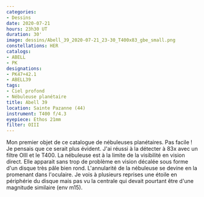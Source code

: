 ```yaml
---
categories:
- Dessins
date: 2020-07-21
hours: 23h30 UT
duration: 30'
image: dessins/Abell_39_2020-07-21_23-30_T400x83_gbe_small.png
constellations: HER
catalogs:
- ABELL
- PK
designations:
- PK47+42.1
- ABELL39
tags:
- Ciel profond
- Nébuleuse planétaire
title: Abell 39
location: Sainte Pazanne (44)
instrument: T400 f/4.3
eyepiece: Ethos 21mm 
filter: OIII
---
```

Mon premier objet de ce catalogue de nébuleuses planétaires. Pas facile ! Je pensais que ce serait plus évident. J'ai réussi à la détecter à 83x avec un filtre OIII et le T400. La nébuleuse est à la limite de la visibilité en vision direct. Elle apparait sans trop de problème en vision décalée sous forme d'un disque très pâle bien rond. L'annularité de la nébuleuse se devine en la promenant dans l'oculaire. Je vois à plusieurs reprises une étoile en périphérie du disque mais pas vu la centrale qui devait pourtant être d'une magnitude similaire (env m15).
